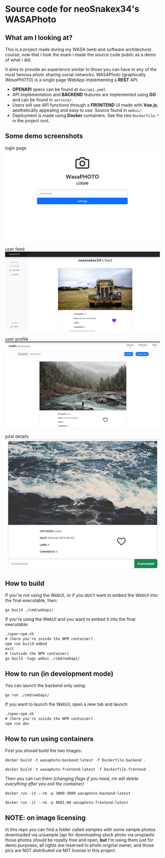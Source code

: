 # Source code for neoSnakex34's WASAPhoto  

## What am I looking at? 

This is a project made during my WASA (web and software architecture) course; now that i took the exam i made the source code public as a demo of what i did. 

It aims to provide an experience similar to those you can have in any of the most famous photo sharing social networks. 
WASAPhoto (graphically *WasaPHOTO*) is a single page WebApp implementing a **REST** API. 

* **OPENAPI** specs can be found at `doc/api.yaml`.
* API implementation and **BACKEND** features are implemented using **GO** and can be found in `service/`.
* Users will use API functions through a **FRONTEND** UI made with **Vue.js**, aesthetically appealing and easy to use. Source found in `webui/`. 
* Deployment is made using **Docker** containers. See the two `Dockerfile.*` in the project root.

## Some demo screenshots
login page
![Alt text](screenshots/login.png)

user feed
![Alt text](screenshots/feed.png)

user profile
![Alt text](screenshots/profile.png)

post details
![Alt text](screenshots/media.png)

## How to build

If you're not using the WebUI, or if you don't want to embed the WebUI into the final executable, then:

```shell
go build ./cmd/webapi/
```

If you're using the WebUI and you want to embed it into the final executable:

```shell
./open-npm.sh
# (here you're inside the NPM container)
npm run build-embed
exit
# (outside the NPM container)
go build -tags webui ./cmd/webapi/
```

## How to run (in development mode)

You can launch the backend only using:

```shell
go run ./cmd/webapi/
```

If you want to launch the WebUI, open a new tab and launch:

```shell
./open-npm.sh
# (here you're inside the NPM container)
npm run dev
```

## How to run using containers 

First you should build the two images: 

```shell
docker build -t wasaphoto-backend:latest -f Dockerfile.backend .
```

```shell
docker build -t wasaphoto-frontend:latest -f Dockerfile.frontend .
```

Then you can run them _(changing flags if you need, rm will delete everything after you exit the container)_

```shell
docker run -it --rm -p 3000:3000 wasaphoto-backend:latest
```

```shell
docker run -it --rm -p 8081:80 wasaphoto-frontend:latest
```

## NOTE: on image licensing 
In this repo you can find a folder called _samples_ with some sample photos downloaded via unsample (api for downloading stock photo via unsplash) 
those photos _should_ be royalty free and open, **but** I'm using them just for demo purposes, all rights are reserved to photo original owner, and those pics are NOT distributed via MIT license in this project.

